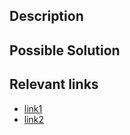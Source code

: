 ## Description

<!-- Describe an issue here -->

## Possible Solution

<!-- Propose a solution here -->

## Relevant links

- [link1]()
- [link2]()
